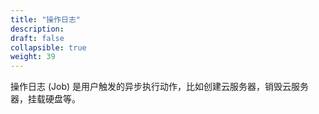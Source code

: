 ```yaml
---
title: "操作日志"
description: 
draft: false
collapsible: true
weight: 39
---
```


操作日志 (Job) 是用户触发的异步执行动作，比如创建云服务器，销毁云服务器，挂载硬盘等。
